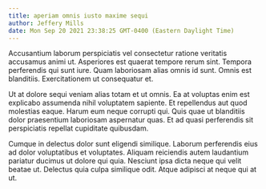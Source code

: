 ```yaml
---
title: aperiam omnis iusto maxime sequi
author: Jeffery Mills
date: Mon Sep 20 2021 23:38:25 GMT-0400 (Eastern Daylight Time)
---
```

Accusantium laborum perspiciatis vel consectetur ratione veritatis accusamus animi ut. Asperiores est quaerat tempore rerum sint. Tempora perferendis qui sunt iure. Quam laboriosam alias omnis id sunt. Omnis est blanditiis. Exercitationem ut consequatur et.

 Ut at dolore sequi veniam alias totam et ut omnis. Ea at voluptas enim est explicabo assumenda nihil voluptatem sapiente. Et repellendus aut quod molestias eaque. Harum eum neque corrupti qui. Quis quae ut blanditiis dolor praesentium laboriosam aspernatur quas. Et ad quasi perferendis sit perspiciatis repellat cupiditate quibusdam.

 Cumque in delectus dolor sunt eligendi similique. Laborum perferendis eius ad dolor voluptatibus et voluptates. Aliquam reiciendis autem laudantium pariatur ducimus ut dolore qui quia. Nesciunt ipsa dicta neque qui velit beatae ut. Delectus quia culpa similique odit. Atque adipisci at neque qui at ut.